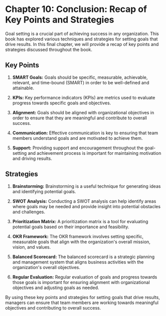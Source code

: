 Chapter 10: Conclusion: Recap of Key Points and Strategies
==========================================================

Goal setting is a crucial part of achieving success in any organization. This book has explored various techniques and strategies for setting goals that drive results. In this final chapter, we will provide a recap of key points and strategies discussed throughout the book.

Key Points
----------

1. **SMART Goals:** Goals should be specific, measurable, achievable, relevant, and time-bound (SMART) in order to be well-defined and attainable.

2. **KPIs:** Key performance indicators (KPIs) are metrics used to evaluate progress towards specific goals and objectives.

3. **Alignment:** Goals should be aligned with organizational objectives in order to ensure that they are meaningful and contribute to overall success.

4. **Communication:** Effective communication is key to ensuring that team members understand goals and are motivated to achieve them.

5. **Support:** Providing support and encouragement throughout the goal-setting and achievement process is important for maintaining motivation and driving results.

Strategies
----------

1. **Brainstorming:** Brainstorming is a useful technique for generating ideas and identifying potential goals.

2. **SWOT Analysis:** Conducting a SWOT analysis can help identify areas where goals may be needed and provide insight into potential obstacles and challenges.

3. **Prioritization Matrix:** A prioritization matrix is a tool for evaluating potential goals based on their importance and feasibility.

4. **OKR Framework:** The OKR framework involves setting specific, measurable goals that align with the organization's overall mission, vision, and values.

5. **Balanced Scorecard:** The balanced scorecard is a strategic planning and management system that aligns business activities with the organization's overall objectives.

6. **Regular Evaluation:** Regular evaluation of goals and progress towards those goals is important for ensuring alignment with organizational objectives and adjusting goals as needed.

By using these key points and strategies for setting goals that drive results, managers can ensure that team members are working towards meaningful objectives and contributing to overall success.
